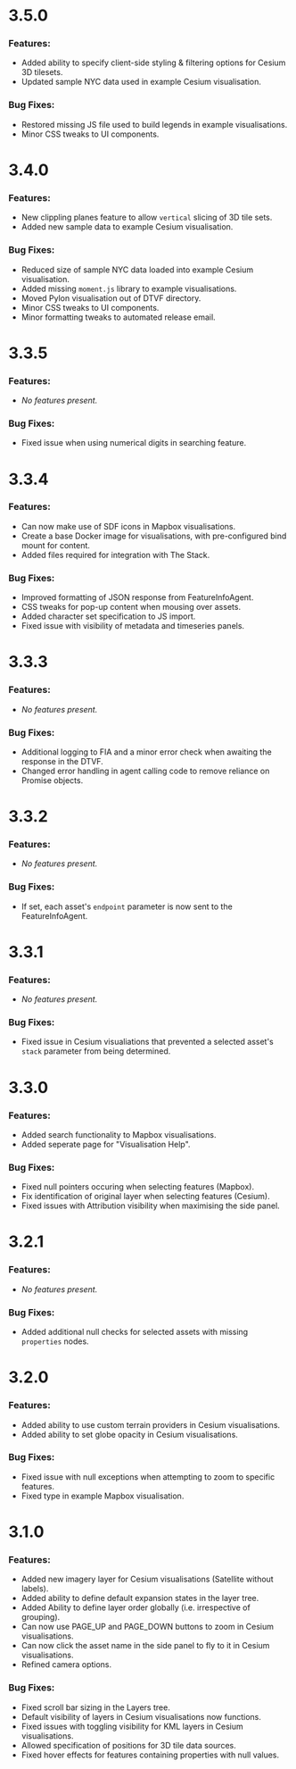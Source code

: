 [//]: # (Note that version headers need to start with "# " characters to be picked up by some automated scripts)

# 3.5.0
### Features:
* Added ability to specify client-side styling & filtering options for Cesium 3D tilesets.
* Updated sample NYC data used in example Cesium visualisation.
### Bug Fixes:
* Restored missing JS file used to build legends in example visualisations.
* Minor CSS tweaks to UI components.

# 3.4.0
### Features:
* New clippling planes feature to allow `vertical` slicing of 3D tile sets.
* Added new sample data to example Cesium visualisation.
### Bug Fixes:
* Reduced size of sample NYC data loaded into example Cesium visualisation.
* Added missing `moment.js` library to example visualisations.
* Moved Pylon visualisation out of DTVF directory.
* Minor CSS tweaks to UI components.
* Minor formatting tweaks to automated release email.

# 3.3.5
### Features:
* _No features present._
### Bug Fixes:
* Fixed issue when using numerical digits in searching feature.

# 3.3.4
### Features:
* Can now make use of SDF icons in Mapbox visualisations.
* Create a base Docker image for visualisations, with pre-configured bind mount for content.
* Added files required for integration with The Stack.
### Bug Fixes:
* Improved formatting of JSON response from FeatureInfoAgent.
* CSS tweaks for pop-up content when mousing over assets.
* Added character set specification to JS import.
* Fixed issue with visibility of metadata and timeseries panels.

# 3.3.3
### Features:
* _No features present._
### Bug Fixes:
* Additional logging to FIA and a minor error check when awaiting the response in the DTVF.
* Changed error handling in agent calling code to remove reliance on Promise objects.

# 3.3.2
### Features:
* _No features present._
### Bug Fixes:
* If set, each asset's `endpoint` parameter is now sent to the FeatureInfoAgent.

# 3.3.1
### Features:
* _No features present._
### Bug Fixes:
* Fixed issue in Cesium visualiations that prevented a selected asset's `stack` parameter from being determined.

# 3.3.0
### Features:
* Added search functionality to Mapbox visualisations.
* Added seperate page for "Visualisation Help".
### Bug Fixes:
* Fixed null pointers occuring when selecting features (Mapbox).
* Fix identification of original layer when selecting features (Cesium).
* Fixed issues with Attribution visibility when maximising the side panel.

# 3.2.1
### Features:
* _No features present._
### Bug Fixes:
* Added additional null checks for selected assets with missing `properties` nodes.

# 3.2.0
### Features:
* Added ability to use custom terrain providers in Cesium visualisations.
* Added ability to set globe opacity in Cesium visualisations.
### Bug Fixes:
* Fixed issue with null exceptions when attempting to zoom to specific features.
* Fixed type in example Mapbox visualisation.

# 3.1.0
### Features:
* Added new imagery layer for Cesium visualisations (Satellite without labels).
* Added ability to define default expansion states in the layer tree.
* Added Ability to define layer order globally (i.e. irrespective of grouping).
* Can now use PAGE_UP and PAGE_DOWN buttons to zoom in Cesium visualisations.
* Can now click the asset name in the side panel to fly to it in Cesium visualisations.
* Refined camera options.
### Bug Fixes:
* Fixed scroll bar sizing in the Layers tree.
* Default visibility of layers in Cesium visualisations now functions.
* Fixed issues with toggling visibility for KML layers in Cesium visualisations.
* Allowed specification of positions for 3D tile data sources.
* Fixed hover effects for features containing properties with null values.